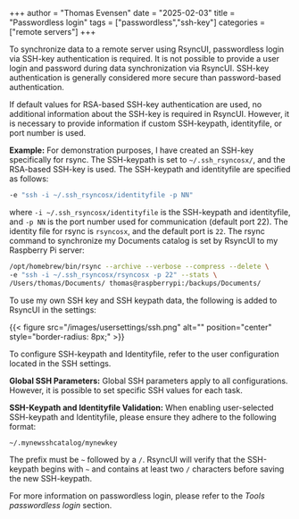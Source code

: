 +++
author = "Thomas Evensen"
date = "2025-02-03"
title = "Passwordless login"
tags = ["passwordless","ssh-key"]
categories = ["remote servers"]
+++

To synchronize data to a remote server using RsyncUI, passwordless login via SSH-key authentication is required. It is not possible to provide a user login and password during data synchronization via RsyncUI. SSH-key authentication is generally considered more secure than password-based authentication.

If default values for RSA-based SSH-key authentication are used, no additional information about the SSH-key is required in RsyncUI. However, it is necessary to provide information if custom SSH-keypath, identityfile, or port number is used.

**Example:**
For demonstration purposes, I have created an SSH-key specifically for rsync. The SSH-keypath is set to `~/.ssh_rsyncosx/`, and the RSA-based SSH-key is used. The SSH-keypath and identityfile are specified as follows:

```bash
-e "ssh -i ~/.ssh_rsyncosx/identityfile -p NN"
```
where `-i ~/.ssh_rsyncosx/identityfile` is the SSH-keypath and identityfile, and `-p NN` is the port number used for communication (default port 22). The identity file for rsync is `rsyncosx`, and the default port is `22`. The rsync command to synchronize my Documents catalog is set by RsyncUI to my Raspberry Pi server:

```bash
/opt/homebrew/bin/rsync --archive --verbose --compress --delete \
-e "ssh -i ~/.ssh_rsyncosx/rsyncosx -p 22" --stats \
/Users/thomas/Documents/ thomas@raspberrypi:/backups/Documents/
```

To use my own SSH key and SSH keypath data, the following is added to RsyncUI in the settings:

{{< figure src="/images/usersettings/ssh.png" alt="" position="center" style="border-radius: 8px;" >}}

To configure SSH-keypath and Identityfile, refer to the user configuration located in the SSH settings.

**Global SSH Parameters:**
Global SSH parameters apply to all configurations. However, it is possible to set specific SSH values for each task.

**SSH-Keypath and Identityfile Validation:**
When enabling user-selected SSH-keypath and Identityfile, please ensure they adhere to the following format:

```bash
~/.mynewsshcatalog/mynewkey
```

The prefix must be `~` followed by a `/`. RsyncUI will verify that the SSH-keypath begins with `~` and contains at least two `/` characters before saving the new SSH-keypath.

For more information on passwordless login, please refer to the *Tools passwordless login* section.
